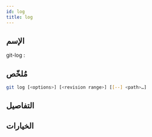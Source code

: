 ```yaml
---
id: log
title: log
---
```


## الإسم
git-log : 

## مُلخّص

<!--DOCUSAURUS_CODE_TABS-->
<!--الأمر-->
```bash
git log [<options>] [<revision range>] [[--] <path>…​]
```
<!--END_DOCUSAURUS_CODE_TABS-->

## التفاصيل

## الخيارات

